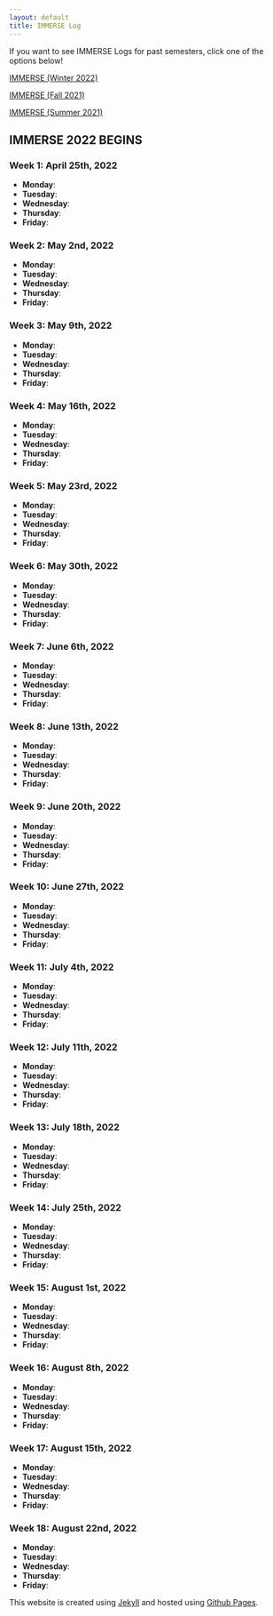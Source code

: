 ```yaml
---
layout: default
title: IMMERSE Log
---
```


If you want to see IMMERSE Logs for past semesters, click one of the options below!

[IMMERSE (Winter 2022)](https://thedhcreator.github.io/pages/log-winter2022/)

[IMMERSE (Fall 2021)](https://thedhcreator.github.io/pages/log-fall2021/)

[IMMERSE (Summer 2021)](https://thedhcreator.github.io/pages/log-summer2021/)



## IMMERSE 2022 BEGINS

### Week 1: April 25th, 2022

* **Monday**: 
* **Tuesday**: 
* **Wednesday**: 
* **Thursday**: 
* **Friday**:

### Week 2: May 2nd, 2022

* **Monday**: 
* **Tuesday**: 
* **Wednesday**: 
* **Thursday**: 
* **Friday**:

### Week 3: May 9th, 2022

* **Monday**: 
* **Tuesday**: 
* **Wednesday**: 
* **Thursday**: 
* **Friday**:

### Week 4: May 16th, 2022

* **Monday**: 
* **Tuesday**: 
* **Wednesday**: 
* **Thursday**: 
* **Friday**:

### Week 5: May 23rd, 2022

* **Monday**: 
* **Tuesday**: 
* **Wednesday**: 
* **Thursday**: 
* **Friday**:

### Week 6: May 30th, 2022

* **Monday**: 
* **Tuesday**: 
* **Wednesday**: 
* **Thursday**: 
* **Friday**:

### Week 7: June 6th, 2022

* **Monday**: 
* **Tuesday**: 
* **Wednesday**: 
* **Thursday**: 
* **Friday**:

### Week 8: June 13th, 2022

* **Monday**: 
* **Tuesday**: 
* **Wednesday**: 
* **Thursday**: 
* **Friday**:

### Week 9: June 20th, 2022

* **Monday**: 
* **Tuesday**: 
* **Wednesday**: 
* **Thursday**: 
* **Friday**:

### Week 10: June 27th, 2022

* **Monday**: 
* **Tuesday**: 
* **Wednesday**: 
* **Thursday**: 
* **Friday**:

### Week 11: July 4th, 2022

* **Monday**: 
* **Tuesday**: 
* **Wednesday**: 
* **Thursday**: 
* **Friday**:

### Week 12: July 11th, 2022

* **Monday**: 
* **Tuesday**: 
* **Wednesday**: 
* **Thursday**: 
* **Friday**:

### Week 13: July 18th, 2022

* **Monday**: 
* **Tuesday**: 
* **Wednesday**: 
* **Thursday**: 
* **Friday**:

### Week 14: July 25th, 2022

* **Monday**: 
* **Tuesday**: 
* **Wednesday**: 
* **Thursday**: 
* **Friday**:

### Week 15: August 1st, 2022

* **Monday**: 
* **Tuesday**: 
* **Wednesday**: 
* **Thursday**: 
* **Friday**:

### Week 16: August 8th, 2022

* **Monday**: 
* **Tuesday**: 
* **Wednesday**: 
* **Thursday**: 
* **Friday**:

### Week 17: August 15th, 2022

* **Monday**: 
* **Tuesday**: 
* **Wednesday**: 
* **Thursday**: 
* **Friday**:

### Week 18: August 22nd, 2022

* **Monday**: 
* **Tuesday**: 
* **Wednesday**: 
* **Thursday**: 
* **Friday**:


This website is created using [Jekyll](https://jekyllrb.com/) and hosted using [Github Pages](https://pages.github.com/).